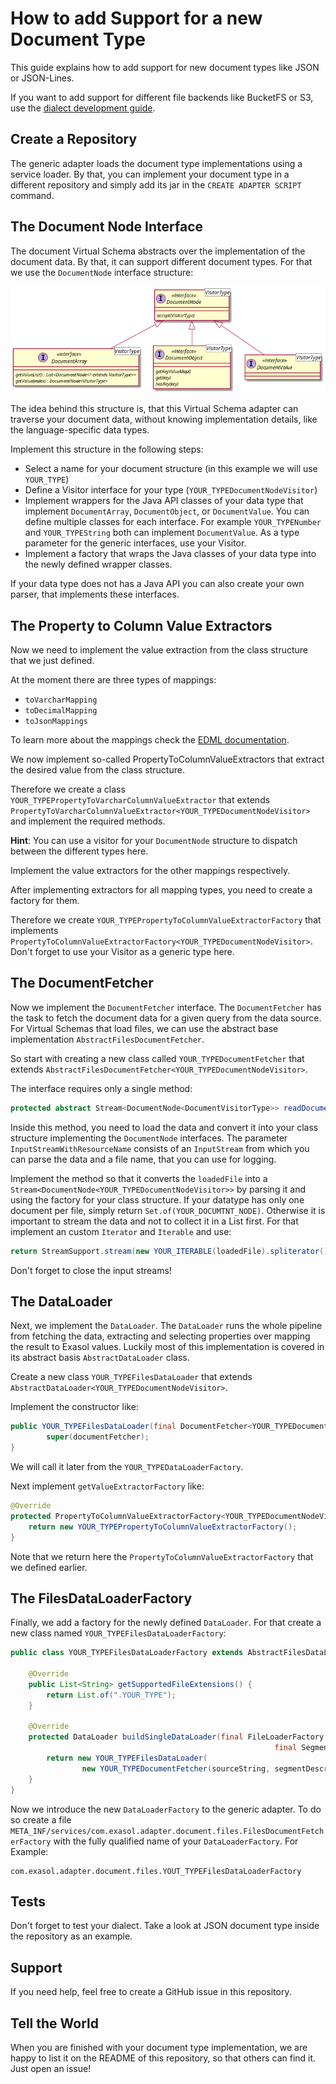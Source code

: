 # How to add Support for a new Document Type

This guide explains how to add support for new document types like JSON or JSON-Lines.

If you want to add support for different file backends like BucketFS or S3, use the [dialect development guide](dialect_development_guide.md).

## Create a Repository

The generic adapter loads the document type implementations using a service loader. By that, you can implement your document type in a different repository and simply add its jar in the `CREATE ADAPTER SCRIPT` command.

## The Document Node Interface

The document Virtual Schema abstracts over the implementation of the document data. By that, it can support different document types. For that we use the `DocumentNode` interface structure:

![document node](documentnode.png)

The idea behind this structure is, that this Virtual Schema adapter can traverse your document data, without knowing implementation details, like the language-specific data types.

Implement this structure in the following steps:

* Select a name for your document structure (in this example we will use `YOUR_TYPE`)
* Define a Visitor interface for your type (`YOUR_TYPEDocumentNodeVisitor`)
* Implement wrappers for the Java API classes of your data type that implement `DocumentArray`, `DocumentObject`, or `DocumentValue`. You can define multiple classes for each interface. For example `YOUR_TYPENumber` and `YOUR_TYPEString` both can implement `DocumentValue`. As a type parameter for the generic interfaces, use your Visitor.
* Implement a factory that wraps the Java classes of your data type into the newly defined wrapper classes.

If your data type does not has a Java API you can also create your own parser, that implements these interfaces.

## The Property to Column Value Extractors

Now we need to implement the value extraction from the class structure that we just defined.

At the moment there are three types of mappings:

* `toVarcharMapping`
* `toDecimalMapping`
* `toJsonMappings`

To learn more about the mappings check the [EDML documentation](https://github.com/exasol/virtual-schema-common-document/blob/master/doc/user_guide/edml_user_guide.md).

We now implement so-called PropertyToColumnValueExtractors that extract the desired value from the class structure.

Therefore we create a class `YOUR_TYPEPropertyToVarcharColumnValueExtractor` that extends `PropertyToVarcharColumnValueExtractor<YOUR_TYPEDocumentNodeVisitor>` and implement the required methods.

**Hint**: You can use a visitor for your `DocumentNode` structure to dispatch between the different types here.

Implement the value extractors for the other mappings respectively.

After implementing extractors for all mapping types, you need to create a factory for them.

Therefore we create `YOUR_TYPEPropertyToColumnValueExtractorFactory` that implements `PropertyToColumnValueExtractorFactory<YOUR_TYPEDocumentNodeVisitor>`. Don't forget to use your Visitor as a generic type here.

## The DocumentFetcher

Now we implement the `DocumentFetcher` interface. The `DocumentFetcher` has the task to fetch the document data for a given query from the data source. For Virtual Schemas that load files, we can use the abstract base implementation `AbstractFilesDocumentFetcher`.

So start with creating a new class called `YOUR_TYPEDocumentFetcher` that extends `AbstractFilesDocumentFetcher<YOUR_TYPEDocumentNodeVisitor>`.

The interface requires only a single method:

```java
protected abstract Stream<DocumentNode<DocumentVisitorType>> readDocuments(InputStreamWithResourceName loadedFile);
```

Inside this method, you need to load the data and convert it into your class structure implementing the `DocumentNode` interfaces. The parameter `InputStreamWithResourceName` consists of an `InputStream` from which you can parse the data and a file name, that you can use for logging.

Implement the method so that it converts the `loadedFile` into a `Stream<DocumentNode<YOUR_TYPEDocumentNodeVisitor>>` by parsing it and using the factory for your class structure. If your datatype has only one document per file, simply return `Set.of(YOUR_DOCUMTNT_NODE)`. Otherwise it is important to stream the data and not to collect it in a List first. For that implement an custom `Iterator` and `Iterable` and use:

```java
return StreamSupport.stream(new YOUR_ITERABLE(loadedFile).spliterator(), false);
```

Don't forget to close the input streams!

## The DataLoader

Next, we implement the `DataLoader`. The `DataLoader` runs the whole pipeline from fetching the data, extracting and selecting properties over mapping the result to Exasol values. Luckily most of this implementation is covered in its abstract basis `AbstractDataLoader` class.

Create a new class `YOUR_TYPEFilesDataLoader` that extends `AbstractDataLoader<YOUR_TYPEDocumentNodeVisitor>`.

Implement the constructor like:

```java
public YOUR_TYPEFilesDataLoader(final DocumentFetcher<YOUR_TYPEDocumentNodeVisitor> documentFetcher) {
        super(documentFetcher);
}
```

We will call it later from the `YOUR_TYPEDataLoaderFactory`.

Next implement `getValueExtractorFactory` like:

```java
@Override
protected PropertyToColumnValueExtractorFactory<YOUR_TYPEDocumentNodeVisitor> getValueExtractorFactory() {
    return new YOUR_TYPEPropertyToColumnValueExtractorFactory();
}
```

Note that we return here the `PropertyToColumnValueExtractorFactory` that we defined earlier.

## The FilesDataLoaderFactory

Finally, we add a factory for the newly defined `DataLoader`. For that create a new class named `YOUR_TYPEFilesDataLoaderFactory`:

```java
public class YOUR_TYPEFilesDataLoaderFactory extends AbstractFilesDataLoaderFactory {
    
    @Override
    public List<String> getSupportedFileExtensions() {
        return List.of(".YOUR_TYPE");
    }

    @Override
    protected DataLoader buildSingleDataLoader(final FileLoaderFactory fileLoaderFactory,
                                                           final SegmentDescription segmentDescription, final StringFilter sourceFilter) {
        return new YOUR_TYPEFilesDataLoader(
                new YOUR_TYPEDocumentFetcher(sourceString, segmentDescription, fileLoaderFactory));
    }
}
```

Now we introduce the new `DataLoaderFactory` to the generic adapter. To do so create a file `META_INF/services/com.exasol.adapter.document.files.FilesDocumentFetcherFactory` with the fully qualified name of your `DataLoaderFactory`. For Example:

```
com.exasol.adapter.document.files.YOUT_TYPEFilesDataLoaderFactory
``` 

## Tests

Don't forget to test your dialect. Take a look at JSON document type inside the repository as an example.

## Support

If you need help, feel free to create a GitHub issue in this repository.

## Tell the World

When you are finished with your document type implementation, we are happy to list it on the README of this repository, so that others can find it. Just open an issue!

